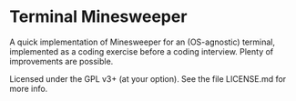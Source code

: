 # Terminal Minesweeper

A quick implementation of Minesweeper for an (OS-agnostic) terminal, implemented as a coding exercise before a coding interview. Plenty of improvements are possible.

Licensed under the GPL v3+ (at your option). See the file LICENSE.md for more info.